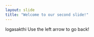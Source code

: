 ```yaml
---
layout: slide
title: "Welcome to our second slide!"
---
```

logasakthi
Use the left arrow to go back!

